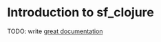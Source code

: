 # Introduction to sf_clojure

TODO: write [great documentation](http://jacobian.org/writing/what-to-write/)
